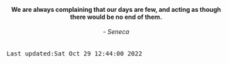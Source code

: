 
<div align="center"><b><span>We are always complaining that our days are few, and acting as though there would be no end of them.  </span></b><br><br><i> - Seneca</i></div>
<br><br><kbd>Last updated:Sat Oct 29 12:44:00 2022</kbd>